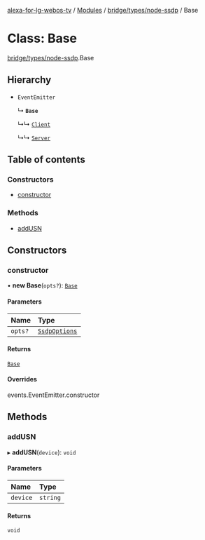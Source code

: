 [alexa-for-lg-webos-tv](../README.md) / [Modules](../modules.md) / [bridge/types/node-ssdp](../modules/bridge_types_node_ssdp.md) / Base

# Class: Base

[bridge/types/node-ssdp](../modules/bridge_types_node_ssdp.md).Base

## Hierarchy

- `EventEmitter`

  ↳ **`Base`**

  ↳↳ [`Client`](bridge_types_node_ssdp.Client.md)

  ↳↳ [`Server`](bridge_types_node_ssdp.Server.md)

## Table of contents

### Constructors

- [constructor](bridge_types_node_ssdp.Base.md#constructor)

### Methods

- [addUSN](bridge_types_node_ssdp.Base.md#addusn)

## Constructors

### constructor

• **new Base**(`opts?`): [`Base`](bridge_types_node_ssdp.Base.md)

#### Parameters

| Name | Type |
| :------ | :------ |
| `opts?` | [`SsdpOptions`](../interfaces/bridge_types_node_ssdp.SsdpOptions.md) |

#### Returns

[`Base`](bridge_types_node_ssdp.Base.md)

#### Overrides

events.EventEmitter.constructor

## Methods

### addUSN

▸ **addUSN**(`device`): `void`

#### Parameters

| Name | Type |
| :------ | :------ |
| `device` | `string` |

#### Returns

`void`
